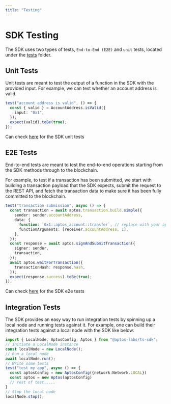 ```yaml
---
title: "Testing"
---
```


# SDK Testing

The SDK uses two types of tests, `End-to-End (E2E)` and `unit` tests, located under the [tests](https://github.com/aptos-labs/aptos-ts-sdk/tree/main/tests) folder.

## Unit Tests

Unit tests are meant to test the output of a function in the SDK with the provided input. For example, we can test whether an account address is valid.

```ts
test("account address is valid", () => {
  const { valid } = AccountAddress.isValid({
    input: "0x1",
  });
  expect(valid).toBe(true);
});
```

Can check [here](https://github.com/aptos-labs/aptos-ts-sdk/tree/main/tests/unit) for the SDK unit tests

## E2E Tests

End-to-end tests are meant to test the end-to-end operations starting from the SDK methods through to the blockchain.

For example, to test if a transaction has been submitted, we start with building a transaction payload that the SDK expects, submit the request to the REST API, and fetch the transaction data to make sure it has been fully committed to the blockchain.

```ts
test("transaction submission", async () => {
  const transaction = await aptos.transaction.build.simple({
    sender: sender.accountAddress,
    data: {
      function: `0x1::aptos_account::transfer`, // replace with your application's transaction
      functionArguments: [receiver.accountAddress, 1],
    },
  });
  const response = await aptos.signAndSubmitTransaction({
    signer: sender,
    transaction,
  });
  await aptos.waitForTransaction({
    transactionHash: response.hash,
  });
  expect(response.success).toBe(true);
});
```

Can check [here](https://github.com/aptos-labs/aptos-ts-sdk/tree/main/tests/e2e) for the SDK e2e tests

## Integration Tests

The SDK provides an easy way to run integration tests by spinning up a local node and running tests against it. For example, one can build their integration tests against a local node with the SDK like below:

```ts
import { LocalNode, AptosConfig, Aptos } from "@aptos-labs/ts-sdk";
// initiate a LocalNode instance
const localNode = new LocalNode();
// Run a local node
await localNode.run();
// Write some tests
test("test my app", async () => {
  const aptosConfig = new AptosConfig({network:Network.LOCAL})
  const aptos = new Aptos(aptosConfig)
  // rest of test.....
}
// Stop the local node
localNode.stop();
```
